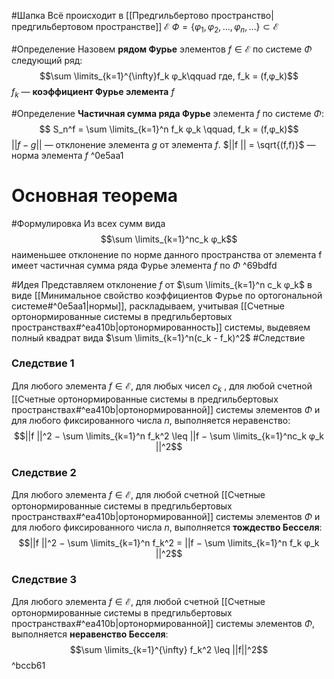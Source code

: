 #Шапка
Всё происходит в [[Предгильбертово пространство|предгильбертовом пространстве]] $\mathscr{E}$ 
$Ф = \{φ_1, φ_2, \dots, φ_n, \dots\} \subset \mathscr{E}$

#Определение 
Назовем **рядом Фурье** элементов $f ∈ \mathscr{E}$ по системе $Φ$ следующий ряд: $$\sum \limits_{k=1}^{\infty}f_k φ_k\qquad где, f_k = (f,φ_k)$$
$f_k$ — **коэффициент Фурье элемента** $f$

#Определение 
**Частичная сумма ряда Фурье** элемента $f$ по системе $Φ$:$$
S_n^f = \sum \limits_{k=1}^n f_k φ_k \qquad, f_k = (f,φ_k)$$
$||f − g||$ — отклонение элемента $g$ от элемента $f$.
$||f || = \sqrt{(f,f)}$ — норма элемента $f$ ^0e5aa1

# Основная теорема
#Формулировка 
Из всех сумм вида$$\sum \limits_{k=1}^nc_k φ_k$$ наименьшее отклонение по норме данного пространства от элемента f имеет частичная сумма ряда Фурье элемента $f$ по $Φ$   ^69bdfd

#Идея 
Представляем отклонение $f$ от $\sum \limits_{k=1}^n c_k φ_k$ в виде [[Минимальное свойство коэффициентов Фурье по ортогональной системе#^0e5aa1|нормы]], раскладываем, учитывая [[Счетные ортонормированные системы в предгильбертовых пространствах#^ea410b|ортонормированность]] системы, выдевяем полный квадрат вида $\sum \limits_{k=1}^n(c_k - f_k)^2$
#Следствие
### Следствие 1
Для любого элемента $f ∈ \mathscr{E}$, для любых чисел $c_k$ , для любой счетной [[Счетные ортонормированные системы в предгильбертовых пространствах#^ea410b|ортонормированной]] системы элементов $Φ$ и для любого фиксированного числа $n$, выполняется неравенство: $$||f ||^2 − \sum \limits_{k=1}^n f_k^2 \leq ||f −
\sum \limits_{k=1}^nc_k φ_k ||^2$$
### Следствие 2
Для любого элемента $f ∈ \mathscr{E}$, для любой счетной [[Счетные ортонормированные системы в предгильбертовых пространствах#^ea410b|ортонормированной]] системы элементов $Φ$ и для любого фиксированного числа $n$, выполняется **тождество Бесселя**: $$||f ||^2 − \sum \limits_{k=1}^n f_k^2 = ||f −
\sum \limits_{k=1}^n f_k φ_k ||^2$$
### Следствие 3
Для любого элемента $f ∈ \mathscr{E}$, для любой счетной [[Счетные ортонормированные системы в предгильбертовых пространствах#^ea410b|ортонормированной]] системы элементов $Φ$, выполняется **неравенство Бесселя**: $$\sum \limits_{k=1}^{\infty} f_k^2 \leq ||f||^2$$ ^bccb61
